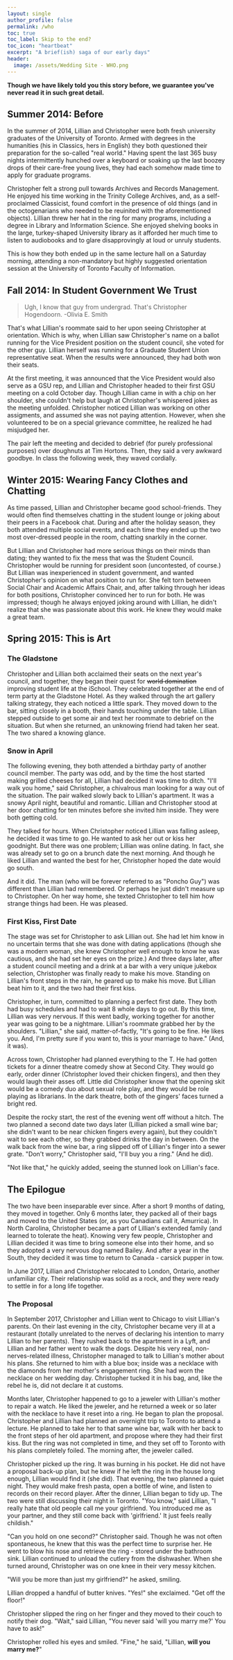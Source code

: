 ```yaml
---
layout: single
author_profile: false
permalink: /who
toc: true
toc_label: Skip to the end?
toc_icon: "heartbeat"
excerpt: "A brief(ish) saga of our early days" 
header: 
  image: /assets/Wedding Site - WHO.png
---
```

__Though we have likely told you this story before, we guarantee you've never read it in such great detail.__

## Summer 2014: Before

In the summer of 2014, Lillian and Christopher were both fresh university graduates of the University of Toronto. Armed with degrees in the humanities (his in Classics, hers in English) they both questioned their preparation for the so-called "real world." Having spent the last 365 busy nights intermittently hunched over a keyboard or soaking up the last boozey drops of their care-free young lives, they had each somehow made time to apply for graduate programs. 

Christopher felt a strong pull towards Archives and Records Management. He enjoyed his time working in the Trinity College Archives, and, as a self-proclaimed Classicist, found comfort in the presence of old things (and in the octogenarians who needed to be reuinited with the aforementioned objects). Lillian threw her hat in the ring for many programs, including a degree in Library and Information Science. She enjoyed shelving books in the large, turkey-shaped University library as it afforded her much time to listen to audiobooks and to glare disapprovingly at loud or unruly students. 

This is how they both ended up in the same lecture hall on a Saturday morning, attending a non-mandatory but highly suggested orientation session at the University of Toronto Faculty of Information. 

## Fall 2014: In Student Government We Trust 

> Ugh, I know that guy from undergrad. That's Christopher Hogendoorn.
> -Olivia E. Smith

That's what Lillian's roommate said to her upon seeing Christopher at orientation. Which is why, when Lillian saw Christopher's name on a ballot running for the Vice President position on the student council, she voted for the other guy. Lillian herself was running for a Graduate Student Union representative seat. When the results were announced, they had both won their seats. 

At the first meeting, it was announced that the Vice President would also serve as a GSU rep, and Lillian and Christopher headed to their first GSU meeting on a cold October day. Though Lillian came in with a chip on her shoulder, she couldn't help but laugh at Christopher's whispered jokes as the meeting unfolded. Christopher noticed Lillian was working on other assigments, and assumed she was not paying attention. However, when she volunteered to be on a special grievance committee, he realized he had misjudged her. 

The pair left the meeting and decided to debrief (for purely professional purposes) over doughnuts at Tim Hortons. Then, they said a very awkward goodbye. In class the following week, they waved cordially.

## Winter 2015: Wearing Fancy Clothes and Chatting

As time passed, Lillian and Christopher became good school-friends. They would often find themselves chatting in the student lounge or joking about their peers in a Facebook chat. During and after the holiday season, they both attended multiple social events, and each time they ended up the two most over-dressed people in the room, chatting snarkily in the corner. 

But Lillian and Christopher had more serious things on their minds than dating; they wanted to fix the mess that was the Student Council. Christopher would be running for president soon (uncontested, of course.) But Lillian was inexperienced in student government, and wanted Christopher's opinion on what position to run for. She felt torn between Social Chair and Academic Affairs Chair, and, after talking through her ideas for both positions, Christopher convinced her to run for both. He was impressed; though he always enjoyed joking around with Lillian, he didn't realize that she was passionate about this work. He knew they would make a great team. 

## Spring 2015: This is Art 

### The Gladstone

Christopher and Lillian both acclaimed their seats on the next year's council, and together, they began their quest for ~~world domination~~ improving student life at the iSchool. They celebrated together at the end of term party at the Gladstone Hotel. As they walked through the art gallery talking strategy, they each noticed a little spark. They moved down to the bar, sitting closely in a booth, their hands touching under the table. Lillian stepped outside to get some air and text her roommate to debrief on the situation. But when she returned, an unknowing friend had taken her seat. The two shared a knowing glance. 

### Snow in April 

The following evening, they both attended a birthday party of another council member. The party was odd, and by the time the host started making grilled cheeses for all, Lillian had decided it was time to ditch. "I'll walk you home," said Christopher, a chivalrous man looking for a way out of the situation. The pair walked slowly back to Lillian's apartment. It was a snowy April night, beautiful and romantic. Lillian and Christopher stood at her door chatting for ten minutes before she invited him inside. They were both getting cold. 

They talked for hours. When Christopher noticed Lillian was falling asleep, he decided it was time to go. He wanted to ask her out or kiss her goodnight. But there was one problem; Lillian was online dating. In fact, she was already set to go on a brunch date the next morning. And though he liked Lillian and wanted the best for her, Christopher hoped the date would go south. 

And it did. The man (who will be forever referred to as "Poncho Guy") was different than Lillian had remembered. Or perhaps he just didn't measure up to Christopher. On her way home, she texted Christopher to tell him how strange things had been. He was pleased. 

### First Kiss, First Date

The stage was set for Christopher to ask Lillian out. She had let him know in no uncertain terms that she was done with dating applications (though she was a modern woman, she knew Christopher well enough to know he was cautious, and she had set her eyes on the prize.) And three days later, after a student council meeting and a drink at a bar with a very unique jukebox selection, Christopher was finally ready to make his move. Standing on Lillian's front steps in the rain, he geared up to make his move. But Lillian beat him to it, and the two had their first kiss.  

Christopher, in turn, committed to planning a perfect first date. They both had busy schedules and had to wait 8 whole days to go out. By this time, Lillian was very nervous. If this went badly, working together for another year was going to be a nightmare. Lillian's roommate grabbed her by the shoulders. "Lillian," she said, matter-of-factly, "It's going to be fine. He likes you. And, I'm pretty sure if you want to, this is your marriage to have." (And, it was). 

Across town, Christopher had planned everything to the T. He had gotten tickets for a dinner theatre comedy show at Second City. They would go early, order dinner (Christopher loved their chicken fingers), and then they would laugh their asses off. Little did Christopher know that the opening skit would be a comedy duo about sexual role play, and they would be role playing as librarians. In the dark theatre, both of the gingers'  faces turned a bright red.

Despite the rocky start, the rest of the evening went off without a hitch. The two planned a second date two days later (Lillian picked a small wine bar; she didn't want to be near chicken fingers every again), but they couldn't wait to see each other, so they grabbed drinks the day in between. On the walk back from the wine bar, a ring slipped off of Lillian's finger into a sewer grate. "Don't worry," Christopher said, "I'll buy you a ring." (And he did). 

"Not like that," he quickly added, seeing the stunned look on Lillian's face.

## The Epilogue 

The two have been inseparable ever since. After a short 9 months of dating, they moved in together. Only 6 months later, they packed all of their bags and moved to the United States (or, as you Canadians call it, Amurrica). In North Carolina, Christopher became a part of Lillian's extended family (and learned to tolerate the heat). Knowing very few people, Christopher and Lillian decided it was time to bring someone else into their home, and so they adopted a very nervous dog named Bailey. And after a year in the South, they decided it was time to return to Canada - carsick pupper in tow. 

In June 2017, Lillian and Christopher relocated to London, Ontario, another unfamiliar city. Their relationship was solid as a rock, and they were ready to settle in for a long life together. 

### The Proposal

In September 2017, Christopher and Lillian went to Chicago to visit Lillian's parents. On their last evening in the city, Christopher became very ill at a restaurant (totally unrelated to the nerves of declaring his intention to marry Lillian to her parents). They rushed back to the apartment in a Lyft, and Lillian and her father went to walk the dogs. Despite his very real, non-nerves-related illness, Christopher managed to talk to Lillian's mother about his plans. She returned to him with a blue box; inside was a necklace with the diamonds from her mother's engagement ring. She had worn the necklace on her wedding day. Christopher tucked it in his bag, and, like the rebel he is, did not declare it at customs. 

Months later, Christopher happened to go to a jeweler with Lillian's mother to repair a watch. He liked the jeweler, and he returned a week or so later with the necklace to have it reset into a ring. He began to plan the proposal. Christopher and Lillian had planned an overnight trip to Toronto to attend a lecture. He planned to take her to that same wine bar, walk with her back to the front steps of her old apartment, and propose where they had their first kiss. But the ring was not completed in time, and they set off to Toronto with his plans completely foiled. The morning after, the jeweler called.

Christopher picked up the ring. It was burning in his pocket. He did not have a proposal back-up plan, but he knew if he left the ring in the house long enough, Lillian would find it (she did). That evening, the two planned a quiet night. They would make fresh pasta, open a bottle of wine, and listen to records on their record player. After the dinner, Lillian began to tidy up. The two were still discussing their night in Toronto. "You know," said Lillian, "I really hate that old people call me your girlfriend. You introduced me as your partner, and they still come back with 'girlfriend.' It just feels really childish." 

"Can you hold on one second?" Christopher said. Though he was not often spontaneous, he knew that this was the perfect time to surprise her. He went to blow his nose and retrieve the ring - stored under the bathroom sink. Lillian continued to unload the cutlery from the dishwasher. When she turned around, Christopher was on one knee in their very messy kitchen. 

"Will you be more than just my girlfriend?" he asked, smiling.

Lillian dropped a handful of butter knives. "Yes!" she exclaimed. "Get off the floor!" 

Christopher slipped the ring on her finger and they moved to their couch to notify their dog. "Wait," said Lillian, "You never said 'will you marry me?' You have to ask!" 

Christopher rolled his eyes and smiled. "Fine," he said, "Lillian, **will you marry me?**"
